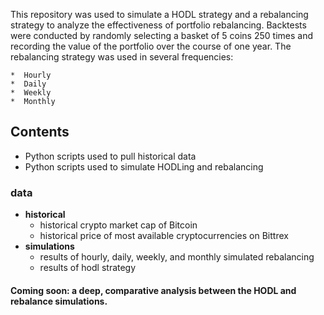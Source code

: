This repository was used to simulate a HODL strategy and a rebalancing strategy to analyze the effectiveness of portfolio rebalancing.
Backtests were conducted by randomly selecting a basket of 5 coins 250 times and recording the value of the portfolio over the course of one year.  The rebalancing strategy was used in several frequencies:

    *  Hourly
    *  Daily
    *  Weekly
    *  Monthly


## Contents

* Python scripts used to pull historical data
* Python scripts used to simulate HODLing and rebalancing

### data
  * __historical__
     * historical crypto market cap of Bitcoin
     * historical price of most available cryptocurrencies on Bittrex
  * __simulations__
     * results of hourly, daily, weekly, and monthly simulated rebalancing
     * results of hodl strategy
  
#### Coming soon: a deep, comparative analysis between the HODL and rebalance simulations.
